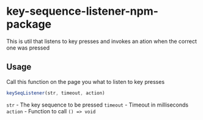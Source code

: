 # key-sequence-listener-npm-package
This is util that listens to key presses and invokes an ation when the correct one was pressed

## Usage
Call this function on the page you what to listen to key presses
```javascript
keySeqListener(str, timeout, action)
```
`str` - The key sequence to be pressed
`timeout` - Timeout in milliseconds
`action` - Function to call `() => void`
